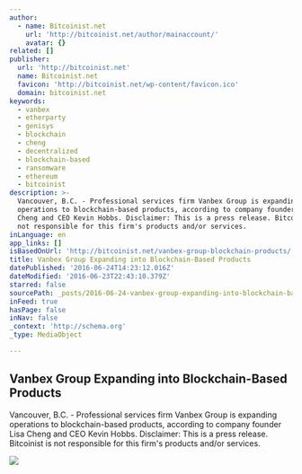 ```yaml
---
author:
  - name: Bitcoinist.net
    url: 'http://bitcoinist.net/author/mainaccount/'
    avatar: {}
related: []
publisher:
  url: 'http://bitcoinist.net'
  name: Bitcoinist.net
  favicon: 'http://bitcoinist.net/wp-content/favicon.ico'
  domain: bitcoinist.net
keywords:
  - vanbex
  - etherparty
  - genisys
  - blockchain
  - cheng
  - decentralized
  - blockchain-based
  - ransomware
  - ethereum
  - bitcoinist
description: >-
  Vancouver, B.C. - Professional services firm Vanbex Group is expanding
  operations to blockchain-based products, according to company founder Lisa
  Cheng and CEO Kevin Hobbs. Disclaimer: This is a press release. Bitcoinist is
  not responsible for this firm's products and/or services.
inLanguage: en
app_links: []
isBasedOnUrl: 'http://bitcoinist.net/vanbex-group-blockchain-products/'
title: Vanbex Group Expanding into Blockchain-Based Products
datePublished: '2016-06-24T14:23:12.016Z'
dateModified: '2016-06-23T22:43:10.379Z'
starred: false
sourcePath: _posts/2016-06-24-vanbex-group-expanding-into-blockchain-based-products.md
inFeed: true
hasPage: false
inNav: false
_context: 'http://schema.org'
_type: MediaObject

---
```

<article style=""><h1>Vanbex Group Expanding into Blockchain-Based Products</h1><p>Vancouver, B.C. - Professional services firm Vanbex Group is expanding operations to blockchain-based products, according to company founder Lisa Cheng and CEO Kevin Hobbs. Disclaimer: This is a press release. Bitcoinist is not responsible for this firm's products and/or services.</p><img src="http://bitcoinist.net/wp-content/uploads/2016/01/vanbex_bitcoinist.jpg" /></article>